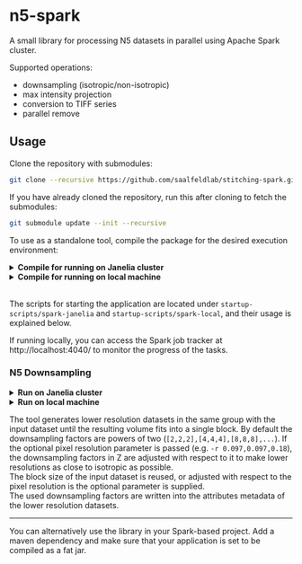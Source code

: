 # n5-spark
A small library for processing N5 datasets in parallel using Apache Spark cluster.

Supported operations:
* downsampling (isotropic/non-isotropic)
* max intensity projection
* conversion to TIFF series
* parallel remove

## Usage

Clone the repository with submodules:

```bash
git clone --recursive https://github.com/saalfeldlab/stitching-spark.git 
```

If you have already cloned the repository, run this after cloning to fetch the submodules:
```bash
git submodule update --init --recursive
```

To use as a standalone tool, compile the package for the desired execution environment:

<details>
<summary><b>Compile for running on Janelia cluster</b></summary>

```bash
mvn clean package
```
</details>

<details>
<summary><b>Compile for running on local machine</b></summary>

```bash
mvn clean package -Pspark-local
```
</details>
<br/>

The scripts for starting the application are located under `startup-scripts/spark-janelia` and `startup-scripts/spark-local`, and their usage is explained below.

If running locally, you can access the Spark job tracker at http://localhost:4040/ to monitor the progress of the tasks.


### N5 Downsampling

<details>
<summary><b>Run on Janelia cluster</b></summary>

```bash
spark-janelia/n5-downsample.py <number of cluster nodes> -n <path to n5 root> -i <input dataset> [-r <pixel resolution>]
```
</details>

<details>
<summary><b>Run on local machine</b></summary>

```bash
spark-local/n5-downsample.py -n <path to n5 root> -i <input dataset> [-r <pixel resolution>]
```
</details>

The tool generates lower resolution datasets in the same group with the input dataset until the resulting volume fits into a single block. By default the downsampling factors are powers of two (`[2,2,2],[4,4,4],[8,8,8],...`). If the optional pixel resolution parameter is passed (e.g. `-r 0.097,0.097,0.18`), the downsampling factors in Z are adjusted with respect to it to make lower resolutions as close to isotropic as possible.<br/>
The block size of the input dataset is reused, or adjusted with respect to the pixel resolution is the optional parameter is supplied.<br/>
The used downsampling factors are written into the attributes metadata of the lower resolution datasets.


-------------------------------------------------------------

You can alternatively use the library in your Spark-based project. Add a maven dependency and make sure that your application is set to be compiled as a fat jar.
